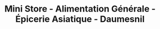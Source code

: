 ---
title: "Mini Store - Alimentation Générale - Épicerie Asiatique - Daumesnil"
url: /paris/mini-store-alimentation-generale-epicerie-asiatique-daumesnil/
shop: commodité
---